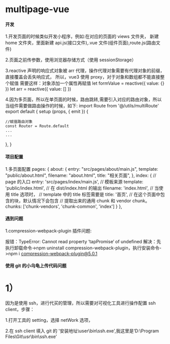 # multipage-vue

####

####

####

####

#### 开发

1.开发页面的时候类似开发小程序，例如:在对应的页面的 views 文件夹，
新建 home 文件夹，里面新建 api.js(接口文件),.vue 文件(组件页面),route.js(路由文件)

2.页面之前传参数，使用浏览器存储方式（使用 sessionStorage）

3.reactive 声明的响应式对象被 arr 代理，操作代理对象需要有代理对象的前缀，直接覆盖会丢失响应式，
所以，vue3 使用 proxy，对于对象和数组都不能直接整个赋值 需要这样：对象添加一个属性再赋值
let formValue = reactive({ value: {} })
let arr = reactive({ value: [] })

4.因为多页面，所以在单页面的时候，路由跳转,需要引入对应的路由对象，所以当组件需要做路由操作的时候，如下:
import Route from '@/utils/multiRoute'
export default {
setup (props, { emit }) {

    //赋值路由对象
    const Router = Route.default
    ...
    ...

},
}

####

####

####

####

#### 项目配置

1.多页面配置
pages: {
about: {
entry: "src/pages/about/main.js",
template: "public/about.html",
filename: "about.html",
title: "相关页面",
},
index: {
// page 的入口
entry: 'src/pages/index/main.js',
// 模板来源
template: 'public/index.html',
// 在 dist/index.html 的输出
filename: 'index.html',
// 当使用 title 选项时，
// template 中的 title 标签需要是 <title><%= htmlWebpackPlugin.options.title %></title>
title: '首页',
// 在这个页面中包含的块，默认情况下会包含
// 提取出来的通用 chunk 和 vendor chunk。
chunks: ['chunk-vendors', 'chunk-common', 'index']
}
},

####

####

####

####

#### 遇到问题

1.compression-webpack-plugin 插件问题:

报错：TypeError: Cannot read property ‘tapPromise‘ of undefined
解决：先执行卸载命令->npm uninstall compression-webpack-plugin，执行安装命令->npm i compression-webpack-plugin@5.0.1

####

####

#### 使用 git 的小乌龟上传代码问题

# 1）

因为是使用 ssh，进行代买的管理，所以需要对可视化工具进行操作配置 ssh client，步骤：

1.打开工具的 setting，选择 netWork 选项，

2.在 ssh client 填入 git 的 '安装地址\user\bin\ssh.exe',我这里是‘D:\Program Files\Git\usr\bin\ssh.exe’
